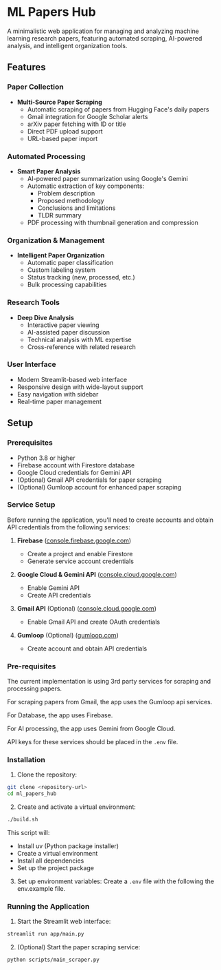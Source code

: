 # ML Papers Hub

A minimalistic web application for managing and analyzing machine learning research papers, featuring automated scraping, AI-powered analysis, and intelligent organization tools.

## Features

### Paper Collection
- **Multi-Source Paper Scraping**
  - Automatic scraping of papers from Hugging Face's daily papers
  - Gmail integration for Google Scholar alerts
  - arXiv paper fetching with ID or title
  - Direct PDF upload support
  - URL-based paper import

### Automated Processing
- **Smart Paper Analysis**
  - AI-powered paper summarization using Google's Gemini
  - Automatic extraction of key components:
    - Problem description
    - Proposed methodology
    - Conclusions and limitations
    - TLDR summary
  - PDF processing with thumbnail generation and compression

### Organization & Management
- **Intelligent Paper Organization**
  - Automatic paper classification
  - Custom labeling system
  - Status tracking (new, processed, etc.)
  - Bulk processing capabilities

### Research Tools
- **Deep Dive Analysis**
  - Interactive paper viewing
  - AI-assisted paper discussion
  - Technical analysis with ML expertise
  - Cross-reference with related research

### User Interface
- Modern Streamlit-based web interface
- Responsive design with wide-layout support
- Easy navigation with sidebar
- Real-time paper management

## Setup

### Prerequisites
- Python 3.8 or higher
- Firebase account with Firestore database
- Google Cloud credentials for Gemini API
- (Optional) Gmail API credentials for paper scraping
- (Optional) Gumloop account for enhanced paper scraping

### Service Setup

Before running the application, you'll need to create accounts and obtain API credentials from the following services:

1. **Firebase** ([console.firebase.google.com](https://console.firebase.google.com))
   - Create a project and enable Firestore
   - Generate service account credentials

2. **Google Cloud & Gemini API** ([console.cloud.google.com](https://console.cloud.google.com))
   - Enable Gemini API
   - Create API credentials

3. **Gmail API** (Optional) ([console.cloud.google.com](https://console.cloud.google.com))
   - Enable Gmail API and create OAuth credentials

4. **Gumloop** (Optional) ([gumloop.com](https://gumloop.com))
   - Create account and obtain API credentials

### Pre-requisites
The current implementation is using 3rd party services for scraping and processing papers.

For scraping papers from Gmail, the app uses the Gumloop api services.

For Database, the app uses Firebase.

For AI processing, the app uses Gemini from Google Cloud.

API keys for these services should be placed in the `.env` file.

### Installation

1. Clone the repository:
```bash
git clone <repository-url>
cd ml_papers_hub
```

2. Create and activate a virtual environment:
```bash
./build.sh
```
This script will:
- Install uv (Python package installer)
- Create a virtual environment
- Install all dependencies
- Set up the project package

3. Set up environment variables:
Create a `.env` file with the following the env.example file.

### Running the Application

1. Start the Streamlit web interface:
```bash
streamlit run app/main.py
```

2. (Optional) Start the paper scraping service:
```bash
python scripts/main_scraper.py
```


